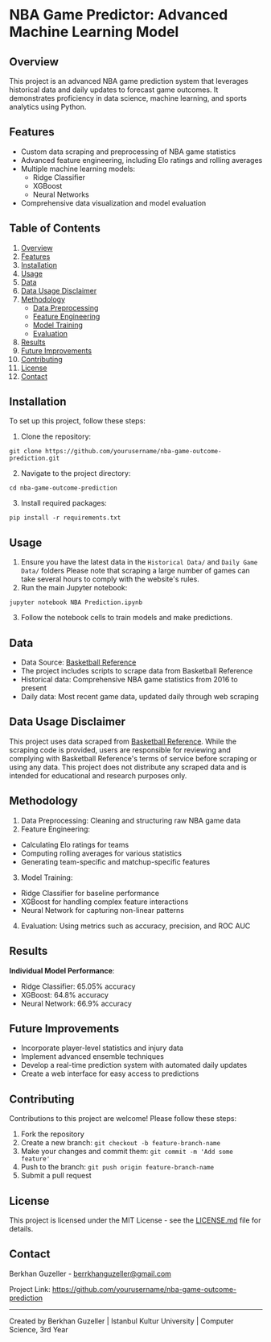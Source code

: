 # NBA Game Predictor: Advanced Machine Learning Model

## Overview
This project is an advanced NBA game prediction system that leverages historical data and daily updates to forecast game outcomes. It demonstrates proficiency in data science, machine learning, and sports analytics using Python.

## Features
- Custom data scraping and preprocessing of NBA game statistics
- Advanced feature engineering, including Elo ratings and rolling averages
- Multiple machine learning models:
  - Ridge Classifier
  - XGBoost
  - Neural Networks
- Comprehensive data visualization and model evaluation

## Table of Contents
1. [Overview](#overview)
2. [Features](#features)
3. [Installation](#installation)
4. [Usage](#usage)
5. [Data](#data)
6. [Data Usage Disclaimer](#data-usage-disclaimer)
7. [Methodology](#methodology)
   - [Data Preprocessing](#data-preprocessing)
   - [Feature Engineering](#feature-engineering)
   - [Model Training](#model-training)
   - [Evaluation](#evaluation)
8. [Results](#results)
9. [Future Improvements](#future-improvements)
10. [Contributing](#contributing)
11. [License](#license)
12. [Contact](#contact)

## Installation
To set up this project, follow these steps:
1. Clone the repository:
```
git clone https://github.com/yourusername/nba-game-outcome-prediction.git
```
2. Navigate to the project directory:
```
cd nba-game-outcome-prediction
```
3. Install required packages:
```
pip install -r requirements.txt
```

## Usage
1. Ensure you have the latest data in the `Historical Data/` and `Daily Game Data/` folders Please note that scraping a large number of games can take several hours to comply with the website's rules.
2. Run the main Jupyter notebook:
```
jupyter notebook NBA Prediction.ipynb
```
3. Follow the notebook cells to train models and make predictions.

## Data
- Data Source: [Basketball Reference](https://www.basketball-reference.com/)
- The project includes scripts to scrape data from Basketball Reference
- Historical data: Comprehensive NBA game statistics from 2016 to present
- Daily data: Most recent game data, updated daily through web scraping

## Data Usage Disclaimer
This project uses data scraped from [Basketball Reference](https://www.basketball-reference.com/). While the scraping code is provided, users are responsible for reviewing and complying with Basketball Reference's terms of service before scraping or using any data. This project does not distribute any scraped data and is intended for educational and research purposes only.

## Methodology
1. Data Preprocessing: Cleaning and structuring raw NBA game data
2. Feature Engineering: 
- Calculating Elo ratings for teams
- Computing rolling averages for various statistics
- Generating team-specific and matchup-specific features
3. Model Training:
- Ridge Classifier for baseline performance
- XGBoost for handling complex feature interactions
- Neural Network for capturing non-linear patterns
4. Evaluation: Using metrics such as accuracy, precision, and ROC AUC

## Results
**Individual Model Performance**:
   - Ridge Classifier: 65.05% accuracy
   - XGBoost: 64.8% accuracy
   - Neural Network: 66.9% accuracy

## Future Improvements
- Incorporate player-level statistics and injury data
- Implement advanced ensemble techniques
- Develop a real-time prediction system with automated daily updates
- Create a web interface for easy access to predictions

## Contributing
Contributions to this project are welcome! Please follow these steps:
1. Fork the repository
2. Create a new branch: `git checkout -b feature-branch-name`
3. Make your changes and commit them: `git commit -m 'Add some feature'`
4. Push to the branch: `git push origin feature-branch-name`
5. Submit a pull request

## License
This project is licensed under the MIT License - see the [LICENSE.md](LICENSE.md) file for details.

## Contact
Berkhan Guzeller - berrkhanguzeller@gmail.com

Project Link: https://github.com/yourusername/nba-game-outcome-prediction

---
Created by Berkhan Guzeller | Istanbul Kultur University | Computer Science, 3rd Year
